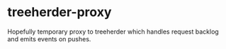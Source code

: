 treeherder-proxy
================

Hopefully temporary proxy to treeherder which handles request backlog and emits events on pushes.
